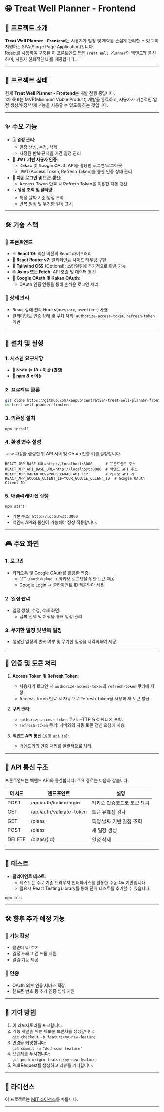 # 🌐 Treat Well Planner - Frontend

## 📖 프로젝트 소개
**Treat Well Planner - Frontend**는 사용자가 일정 및 계획을 손쉽게 관리할 수 있도록 지원하는 SPA(Single Page Application)입니다.  
React를 사용하여 구축된 이 프론트엔드 앱은 `Treat Well Planner`의 백엔드와 통신하며, 사용자 친화적인 UI를 제공합니다.

---

## 🚧 프로젝트 상태
현재 **Treat Well Planner - Frontend**는 개발 진행 중입니다.  
1차 목표는 MVP(Minimum Viable Product) 개발을 완료하고, 사용자가 기본적인 일정 생성/수정/삭제 기능을 사용할 수 있도록 하는 것입니다.

---

## ✨ 주요 기능
- 🗓 **일정 관리**:
   - 일정 생성, 수정, 삭제
   - 지정된 반복 규칙을 가진 일정 관리
- 🌟 **JWT 기반 사용자 인증**:
   - Kakao 및 Google OAuth API를 활용한 로그인/로그아웃
   - JWT(Access Token, Refresh Token)를 통한 인증 상태 관리
- 🔁 **자동 로그인 및 토큰 갱신**:
   - Access Token 만료 시 Refresh Token을 이용한 자동 갱신
- 🔍 **일정 조회 및 필터링**:
   - 특정 날짜 기준 일정 조회
   - 반복 일정 및 무기한 일정 표시

---

## 🛠️ 기술 스택
### **🔹 프론트엔드**
- ⚛️ **React 19**: 최신 버전의 React 라이브러리
- 🔀 **React Router v7**: 클라이언트 사이드 라우팅 구현
- 🍃 **Tailwind CSS** (Optional): 스타일링에 추가적으로 활용 가능
- 🌐 **Axios 또는 Fetch**: API 호출 및 데이터 통신
- 🎨 **Google OAuth 및 Kakao OAuth**:
   - OAuth 인증 연동을 통해 손쉬운 로그인 처리

### **🔹 상태 관리**
- React 상태 관리 Hooks(`useState`, `useEffect`) 사용
- 클라이언트 인증 상태 및 쿠키 처리: `authorize-access-token`, `refresh-token` 기반

---

## 🚀 설치 및 실행
### **1. 시스템 요구사항**
- **🔹 Node.js 18.x 이상 (권장)**
- **🔹 npm 8.x 이상**

### **2. 프로젝트 클론**
```bash
git clone https://github.com/keepConcentration/treat-well-planner-frontend.git
cd treat-well-planner-frontend
```

### **3. 의존성 설치**
```bash
npm install
```

### **4. 환경 변수 설정**
`.env` 파일을 생성한 뒤 API 서버 및 OAuth 인증 키를 설정합니다.

```plaintext
REACT_APP_BASE_URL=http://localhost:3000      # 프론트엔드 주소
REACT_APP_API_BASE_URL=http://localhost:8080  # 백엔드 API 주소
REACT_APP_KAKAO_KEY=YOUR_KAKAO_API_KEY        # 카카오 API 키
REACT_APP_GOOGLE_CLIENT_ID=YOUR_GOOGLE_CLIENT_ID  # Google OAuth Client ID
```

### **5. 애플리케이션 실행**
```bash
npm start
```

- 기본 주소: `http://localhost:3000`
- 백엔드 API와 통신이 가능해야 정상 작동합니다.

---

## 🎮 주요 화면
### **1. 로그인**
- 카카오톡 및 Google OAuth를 활용한 인증:
   - `GET /auth/kakao` → 카카오 로그인을 위한 토큰 제공
   - Google Login → 클라이언트 ID 제공받아 사용

### **2. 일정 관리**
- 일정 생성, 수정, 삭제 화면:
   - 날짜 선택 및 저장을 통해 일정 관리

### **3. 무기한 일정 및 반복 일정**
- 생성된 일정의 반복 여부 및 무기한 일정을 시각화하여 제공.

---

## 🍪 인증 및 토큰 처리
1. **Access Token 및 Refresh Token**:
   - 사용자가 로그인 시 `authorize-access-token`과 `refresh-token` 쿠키에 저장.
   - Access Token 만료 시 자동으로 Refresh Token을 사용해 새 토큰 발급.

2. **쿠키 관리**:
   - `authorize-access-token` 쿠키: HTTP 요청 헤더에 포함.
   - `refresh-token` 쿠키: 서버와의 자동 토큰 갱신 요청에 사용.

3. **백엔드 API 통신** (공통 `api.js`):
   - 백엔드와의 인증 처리를 일괄적으로 처리.

---

## 🔗 API 통신 구조
프론트엔드는 백엔드 API와 통신합니다. 주요 경로는 다음과 같습니다:

| **메서드** | **엔드포인트**                  | **설명**                       |
|--------|-----------------------------|------------------------------|
| POST   | /api/auth/kakao/login      | 카카오 인증코드로 토큰 발급            |
| GET    | /api/auth/validate-token   | 토큰 유효성 검사                   |
| GET    | /plans                     | 특정 날짜 기반 일정 조회             |
| POST   | /plans                     | 새 일정 생성                     |
| DELETE | /plans/{id}                | 일정 삭제                       |

---

## 🧪 테스트
- **클라이언트 테스트**:
   - 테스트는 주로 기존 브라우저 인터페이스를 활용한 수동 QA 기반입니다.
   - 필요시 React Testing Library를 통해 단위 테스트를 추가할 수 있습니다.

```bash
npm test
```

---

## 🛠️ 향후 추가 예정 기능
### 🔹 기능 확장
- 캘린더 UI 추가
- 일정 드래그 앤 드롭 지원
- 알림 기능 제공

### 🔑 인증
- OAuth 외부 인증 서비스 확장
- 핸드폰 번호 등 추가 인증 방식 지원

---

## 🤝 기여 방법
1. 이 리포지토리를 포크합니다.
2. 기능 개발을 위한 새로운 브랜치를 생성합니다:  
   `git checkout -b feature/my-new-feature`
3. 변경을 커밋합니다:  
   `git commit -m "Add some feature"`
4. 브랜치를 푸시합니다:  
   `git push origin feature/my-new-feature`
5. Pull Request를 생성하고 리뷰를 기다립니다.

---

## 📜 라이선스
이 프로젝트는 [MIT 라이선스](LICENSE)를 따릅니다.

---